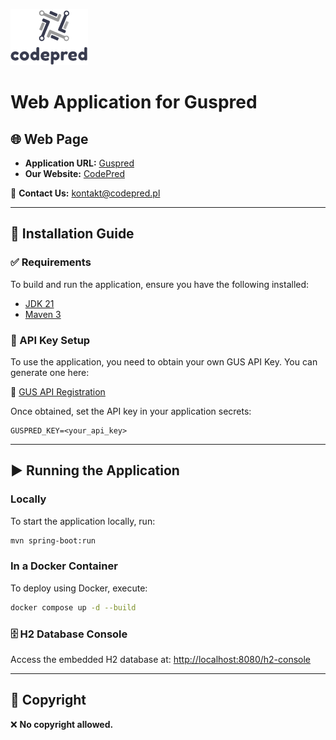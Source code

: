 ![img_1.png](img_1.png)
# Web Application for Guspred


## 🌐 Web Page
- **Application URL:** [Guspred](https://guspred.com/)
- **Our Website:** [CodePred](https://codepred.pl/)

📧 **Contact Us:** [kontakt@codepred.pl](mailto:kontakt@codepred.pl)

---

## 🚀 Installation Guide

### ✅ Requirements
To build and run the application, ensure you have the following installed:

- [JDK 21](https://www.oracle.com/pl/java/technologies/downloads/)
- [Maven 3](https://maven.apache.org)

### 🔑 API Key Setup
To use the application, you need to obtain your own GUS API Key. You can generate one here:

🔗 [GUS API Registration](https://api.stat.gov.pl/Home/RegonApi)

Once obtained, set the API key in your application secrets:
```env
GUSPRED_KEY=<your_api_key>
```

---

## ▶️ Running the Application

### Locally
To start the application locally, run:
```sh
mvn spring-boot:run
```

### In a Docker Container
To deploy using Docker, execute:
```sh
docker compose up -d --build
```

### 🗄️ H2 Database Console
Access the embedded H2 database at:
[http://localhost:8080/h2-console](http://localhost:8080/h2-console)

---

## 📜 Copyright
❌ **No copyright allowed.**
